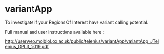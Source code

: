 # variantApp

To investigate if your Regions Of Interest have variant calling potential.

Full manual and user instructions available here :

http://userweb.molbiol.ox.ac.uk/public/telenius/variantApp/variantApp_JTelenius_GPL3_2019.pdf

